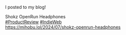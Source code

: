 I posted to my blog!

Shokz OpenRun Headphones  
[\#<span>ProductReview</span>](https://social.lol/tags/ProductReview) [\#<span>IndieWeb</span>](https://social.lol/tags/IndieWeb)  
[<span class="invisible">https://</span><span class="ellipsis">mihobu.lol/2024/07/shokz-openr</span><span class="invisible">un-headphones</span>](https://mihobu.lol/2024/07/shokz-openrun-headphones)